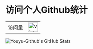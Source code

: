 # 访问个人Github统计

<!--
**Youyu-Github** is a ✨ _special_ ✨ repository because its `README.md` (this file) appears on your GitHub profile.

Here are some ideas to get you started:

- 🔭 I’m currently working on ...
- 🌱 I’m currently learning ...
- 👯 I’m looking to collaborate on ...
- 🤔 I’m looking for help with ...
- 💬 Ask me about ...
- 📫 How to reach me: ...
- 😄 Pronouns: ...
- ⚡ Fun fact: ...
-->
<table>
  <tr>
    <td>访问量</td>
    <td><img src="https://profile-counter.glitch.me/Youyu-Github/count.svg" alt="vistor count" height="30" /></td>
  </tr>
</table>

![Youyu-Github's GitHub Stats](https://github-readme-stats.vercel.app/api?username=Youyu-Github&show_icons=true&theme=radical)
